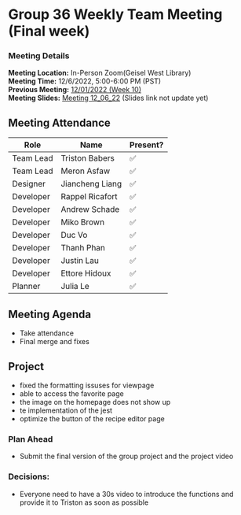 # Group 36 Weekly Team Meeting (Final week)
### Meeting Details
**Meeting Location:** In-Person Zoom(Geisel West Library)  
**Meeting Time:** 12/6/2022, 5:00-6:00 PM (PST)  
**Previous Meeting:** [12/01/2022 (Week 10)](https://github.com/cse110-sp21-group36/cse110-sp21-group36/blob/main/admin/meetings/12122-Week10.md)  
**Meeting Slides:** [Meeting 12_06_22](https://github.com/cse110-sp21-group36/cse110-sp21-group36/blob/main/admin/meeting%20slides/Group%2036%20Meeting%2012_1_22.pdf)  (Slides link not update yet)

## Meeting Attendance
| Role | Name | Present? |
| --- | --- | --- |
| Team Lead | Triston Babers |✅|
| Team Lead | Meron Asfaw |✅|
| Designer | Jiancheng Liang |✅|
| Developer | Rappel Ricafort |✅|
| Developer | Andrew Schade |✅|
| Developer | Miko Brown |✅|
| Developer | Duc Vo |✅|
| Developer | Thanh Phan |✅|
| Developer | Justin Lau |✅|
| Developer | Ettore Hidoux |✅|
| Planner | Julia Le |✅|

## Meeting Agenda
- Take attendance
- Final merge and fixes

## Project
- fixed the formatting issuses for viewpage
- able to access the favorite page
- the image on the homepage does not show up
- te implementation of the jest
- optimize the button of the recipe editor page

### Plan Ahead 
- Submit the final version of the group project and the project video

### Decisions:
- Everyone need to have a 30s video to introduce the functions and provide it to Triston as soon as possible

